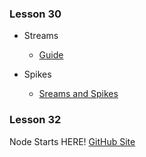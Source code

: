 ### Lesson 30
* Streams
  * [Guide](https://github.com/jabez128/stream-handbook)

* Spikes
  * [Sreams and Spikes](http://kevinlawler.com/streams)
  
  
### Lesson 32

Node Starts HERE!
[GitHub Site](https://github.com/bigdata-mindstorms/d3-playground/issues/32)

